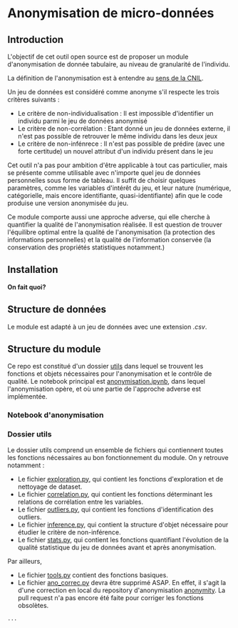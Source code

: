 # Anonymisation de micro-données

## Introduction

L'objectif de cet outil open source est de proposer un module d'anonymisation de donnée tabulaire, au niveau de granularité de l'individu.

La définition de l'anonymisation est à entendre au [sens de la CNIL](https://www.cnil.fr/fr/lanonymisation-de-donnees-personnelles).

Un jeu de données est considéré comme anonyme s'il respecte les trois critères suivants :
- Le critère de non-individualisation : Il est impossible d'identifier un individu parmi le jeu de données anonymisé
- Le critère de non-corrélation : Etant donné un jeu de données externe, il n'est pas possible de retrouver le même individu dans les deux jeux
- Le critère de non-infénrece : Il n'est pas possible de prédire (avec une forte certitude) un nouvel attribut d'un individu présent dans le jeu

Cet outil n'a pas pour ambition d'être applicable à tout cas particulier, mais se présente comme utilisable avec n'importe quel jeu de données personnelles sous forme de tableau. Il suffit de choisir quelques paramètres, comme les variables d'intérêt du jeu, et leur nature (numérique, catégorielle, mais encore identifiante, quasi-identifiante) afin que le code produise une version anonymisée du jeu.

Ce module comporte aussi une approche adverse, qui elle cherche à quantifier la qualité de l'anonymisation réalisée. Il est question de trouver l'équilibre optimal entre la qualité de l'anonymisation (la protection des informations personnelles) et la qualité de l'information conservée (la conservation des propriétés statistiques notamment.)

## Installation

**On fait quoi?**

## Structure de données

Le module est adapté à un jeu de données avec une extension *.csv*.

## Structure du module

Ce repo est constitué d'un dossier [utils](utils/) dans lequel se trouvent les fonctions et objets nécessaires pour l'anonymisation et le contrôle de qualité.
Le notebook principal est [anonymisation.ipynb](anonymisation.ipynb), dans lequel l'anonymisation opère, et où une partie de l'approche adverse est implémentée.

### Notebook d'anonymisation

### Dossier utils
Le dossier utils comprend un ensemble de fichiers qui contiennent toutes les fonctions nécessaires au bon fonctionnement du module. On y retrouve notamment :
- Le fichier [exploration.py](utils/exploration.py), qui contient les fonctions d'exploration et de nettoyage de dataset.
- Le fichier [correlation.py](utils/correlation.py), qui contient les fonctions déterminant les relations de corrélation entre les variables.
- Le fichier [outliers.py](utils/outliers.py), qui contient les fonctions d'identification des outliers.
- Le fichier [inference.py](utils/inference.py), qui contient la structure d'objet nécessaire pour étudier le critère de non-inférence.
- Le fichier [stats.py](utils/stats.py), qui contient les fonctions quantifiant l'évolution de la qualité statistique du jeu de données avant et après anonymisation.

Par ailleurs,
- Le fichier [tools.py](utils/tools.py) contient des fonctions basiques.
- Le fichier [ano_correc.py](utils/ano_correc.py) devra être supprimé ASAP. En effet, il s'agit la d'une correction en local du repository d'anonymisation [anonymity](https://github.com/SGMAP-AGD/anonymisation). La pull request n'a pas encore été faite pour corriger les fonctions obsolètes.

```bash
...
```
